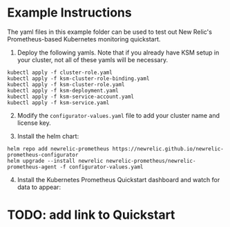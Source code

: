 # Example Instructions

The yaml files in this example folder can be used to test out New Relic's Prometheus-based Kubernetes monitoring quickstart.

1. Deploy the following yamls. Note that if you already have KSM setup in your cluster, not all of these yamls will be necessary.

```
kubectl apply -f cluster-role.yaml
kubectl apply -f ksm-cluster-role-binding.yaml
kubectl apply -f ksm-cluster-role.yaml
kubectl apply -f ksm-deployment.yaml
kubectl apply -f ksm-service-account.yaml
kubectl apply -f ksm-service.yaml
```

2. Modify the `configurator-values.yaml` file to add your cluster name and license key.

3. Install the helm chart:

```
helm repo add newrelic-prometheus https://newrelic.github.io/newrelic-prometheus-configurator
helm upgrade --install newrelic newrelic-prometheus/newrelic-prometheus-agent -f configurator-values.yaml
```

4. Install the Kubernetes Prometheus Quickstart dashboard and watch for data to appear:

# TODO: add link to Quickstart

